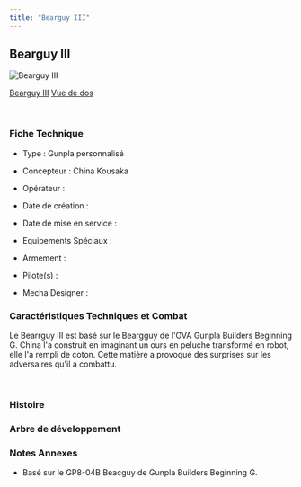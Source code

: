 ```yaml
---
title: "Bearguy III"
---
```


Bearguy III
-----------



![Bearguy III](/images/stories/saga/gundambf/mechas/beacguy_3.png)

[Bearguy III](javascript:change_image_m('images/stories/saga/gundambf/mechas/beacguy_3.png');)
[Vue de dos](javascript:change_image_m('images/stories/saga/gundambf/mechas/beacguy_3_dos.png');)

 

### Fiche Technique


- Type : Gunpla personnalisé
  
- Concepteur : China Kousaka
  
- Opérateur : 
  
- Date de création : 
  
- Date de mise en service : 
  
- Equipements Spéciaux :




- Armement :




- Pilote(s) : 





- Mecha Designer : 


### Caractéristiques Techniques et Combat


Le Bearrguy III est basé sur le Beargguy de l'OVA Gunpla Builders Beginning G. China l'a construit en imaginant un ours en peluche transformé en robot, elle l'a rempli de coton. Cette matière a provoqué des surprises sur les adversaires qu'il a combattu.


 


### Histoire


### Arbre de développement


### Notes Annexes


- Basé sur le GP8-04B Beacguy de Gunpla Builders Beginning G.


